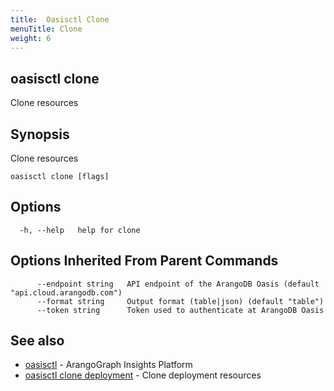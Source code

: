 ```yaml
---
title:  Oasisctl Clone
menuTitle: Clone
weight: 6
---
```

## oasisctl clone

Clone resources

## Synopsis
Clone resources

```
oasisctl clone [flags]
```

## Options
```
  -h, --help   help for clone
```

## Options Inherited From Parent Commands
```
      --endpoint string   API endpoint of the ArangoDB Oasis (default "api.cloud.arangodb.com")
      --format string     Output format (table|json) (default "table")
      --token string      Token used to authenticate at ArangoDB Oasis
```

## See also
* [oasisctl](../options.md)	 - ArangoGraph Insights Platform
* [oasisctl clone deployment](clone-deployment.md)	 - Clone deployment resources

